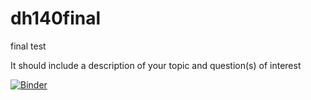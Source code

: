 # dh140final

final test

It should include a description of your topic and question(s) of interest

[![Binder](https://mybinder.org/badge_logo.svg)](https://mybinder.org/v2/gh/lololee88/dh140final/main)